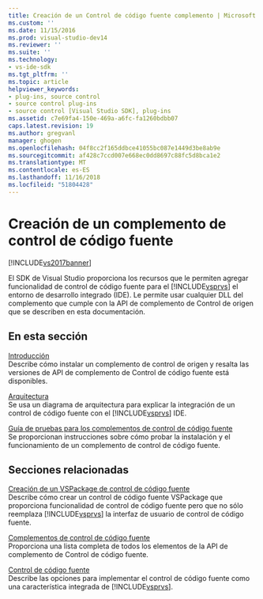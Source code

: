 ```yaml
---
title: Creación de un Control de código fuente complemento | Microsoft Docs
ms.custom: ''
ms.date: 11/15/2016
ms.prod: visual-studio-dev14
ms.reviewer: ''
ms.suite: ''
ms.technology:
- vs-ide-sdk
ms.tgt_pltfrm: ''
ms.topic: article
helpviewer_keywords:
- plug-ins, source control
- source control plug-ins
- source control [Visual Studio SDK], plug-ins
ms.assetid: c7e69fa4-150e-469a-a6fc-fa1260bdbb07
caps.latest.revision: 19
ms.author: gregvanl
manager: ghogen
ms.openlocfilehash: 04f8cc2f165ddbce41055bc087e1449d3be8ab9e
ms.sourcegitcommit: af428c7ccd007e668ec0dd8697c88fc5d8bca1e2
ms.translationtype: MT
ms.contentlocale: es-ES
ms.lasthandoff: 11/16/2018
ms.locfileid: "51804428"
---
```

# <a name="creating-a-source-control-plug-in"></a>Creación de un complemento de control de código fuente
[!INCLUDE[vs2017banner](../../includes/vs2017banner.md)]

El SDK de Visual Studio proporciona los recursos que le permiten agregar funcionalidad de control de código fuente para el [!INCLUDE[vsprvs](../../includes/vsprvs-md.md)] el entorno de desarrollo integrado (IDE). Le permite usar cualquier DLL del complemento que cumple con la API de complemento de Control de origen que se describen en esta documentación.  
  
## <a name="in-this-section"></a>En esta sección  
 [Introducción](../../extensibility/internals/getting-started-with-source-control-plug-ins.md)  
 Describe cómo instalar un complemento de control de origen y resalta las versiones de API de complemento de Control de código fuente está disponibles.  
  
 [Arquitectura](../../extensibility/internals/source-control-plug-in-architecture.md)  
 Se usa un diagrama de arquitectura para explicar la integración de un control de código fuente con el [!INCLUDE[vsprvs](../../includes/vsprvs-md.md)] IDE.  
  
 [Guía de pruebas para los complementos de control de código fuente](../../extensibility/internals/test-guide-for-source-control-plug-ins.md)  
 Se proporcionan instrucciones sobre cómo probar la instalación y el funcionamiento de un complemento de control de código fuente.  
  
## <a name="related-sections"></a>Secciones relacionadas  
 [Creación de un VSPackage de control de código fuente](../../extensibility/internals/creating-a-source-control-vspackage.md)  
 Describe cómo crear un control de código fuente VSPackage que proporciona funcionalidad de control de código fuente pero que no sólo reemplaza [!INCLUDE[vsprvs](../../includes/vsprvs-md.md)] la interfaz de usuario de control de código fuente.  
  
 [Complementos de control de código fuente](../../extensibility/source-control-plug-ins.md)  
 Proporciona una lista completa de todos los elementos de la API de complemento de Control de código fuente.  
  
 [Control de código fuente](../../extensibility/internals/source-control.md)  
 Describe las opciones para implementar el control de código fuente como una característica integrada de [!INCLUDE[vsprvs](../../includes/vsprvs-md.md)].

